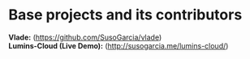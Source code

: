 # Base projects and its contributors
**Vlade:** (https://github.com/SusoGarcia/vlade) <br />
**Lumins-Cloud (Live Demo):** (http://susogarcia.me/lumins-cloud/)
